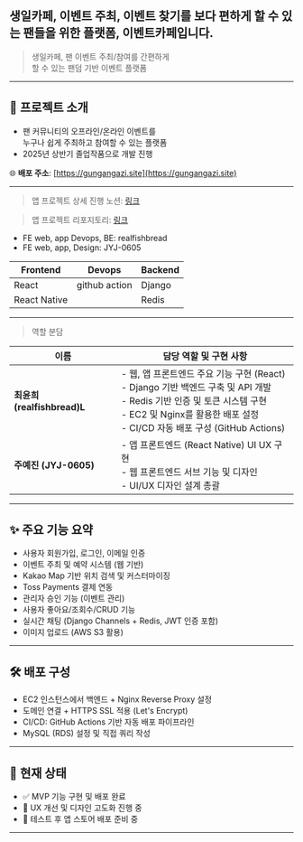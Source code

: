 
## **생일카페, 이벤트 주최, 이벤트 찾기를 보다 편하게 할 수 있는** **팬들을 위한 플랫폼, 이벤트카페입니다.**


> 생일카페, 팬 이벤트 주최/참여를 간편하게  
> 할 수 있는 팬덤 기반 이벤트 플랫폼

---

## 📆 프로젝트 소개

- 팬 커뮤니티의 오프라인/온라인 이벤트를  
  누구나 쉽게 주최하고 참여할 수 있는 플랫폼
- 2025년 상반기 졸업작품으로 개발 진행

🌐 **배포 주소**: [https://gungangazi.site](https://gungangazi.site)

---

>앱 프로젝트 상세 진행 노션:
[링크](https://www.notion.so/1f3cd9738881816294cbcbde78bede66) 

>앱 프로젝트 리포지토리:
[링크](https://github.com/JYJ-0605/eventcafeapp)   

- FE web, app Devops, BE: realfishbread
- FE web, app, Design: JYJ-0605


| Frontend | Devops | Backend |
| --- | --- | --- |
| React | github action | Django |
| React Native |  | Redis |

---

> 역할 분담

| 이름 | 담당 역할 및 구현 사항 |
|------|------------------------|
| **최윤희 (realfishbread)L** | - 웹, 앱 프론트엔드 주요 기능 구현 (React)<br> - Django 기반 백엔드 구축 및 API 개발<br> - Redis 기반 인증 및 토큰 시스템 구현<br> - EC2 및 Nginx를 활용한 배포 설정<br> - CI/CD 자동 배포 구성 (GitHub Actions) |
| **주예진 (JYJ-0605)** | - 앱 프론트엔드 (React Native) UI UX 구현<br> - 웹 프론트엔드 서브 기능 및 디자인<br> - UI/UX 디자인 설계 총괄 |


---

## ✨ 주요 기능 요약

- 사용자 회원가입, 로그인, 이메일 인증
- 이벤트 주최 및 예약 시스템 (웹 기반)
- Kakao Map 기반 위치 검색 및 커스터마이징
- Toss Payments 결제 연동
- 관리자 승인 기능 (이벤트 관리)
- 사용자 좋아요/조회수/CRUD 기능
- 실시간 채팅 (Django Channels + Redis, JWT 인증 포함)
- 이미지 업로드 (AWS S3 활용)

---

## 🛠️ 배포 구성

- EC2 인스턴스에서 백엔드 + Nginx Reverse Proxy 설정
- 도메인 연결 + HTTPS SSL 적용 (Let's Encrypt)
- CI/CD: GitHub Actions 기반 자동 배포 파이프라인
- MySQL (RDS) 설정 및 직접 쿼리 작성

---

## 📌 현재 상태

- ✅ MVP 기능 구현 및 배포 완료
- 🔧 UX 개선 및 디자인 고도화 진행 중
- 🎯 테스트 후 앱 스토어 배포 준비 중

---


